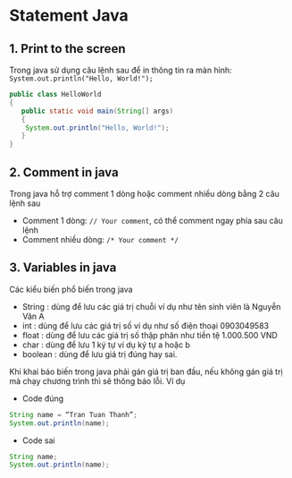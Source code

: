 # Statement Java

## 1. Print to the screen
Trong java sử dụng câu lệnh sau để in thông tin ra màn hình: `System.out.println("Hello, World!");`
```java
public class HelloWorld 
{
   public static void main(String[] args) 
   {
	System.out.println("Hello, World!");
   }
}
```

## 2. Comment in java
Trong java hỗ trợ comment 1 dòng hoặc comment nhiều dòng bằng 2 câu lệnh sau
- Comment 1 dòng: `// Your comment`, có thể comment ngay phía sau câu lệnh
- Comment nhiều dòng: `/* Your comment */`

## 3. Variables in java
Các kiểu biến phổ biến trong java
- String : dùng để lưu các giá trị chuỗi ví dụ như tên sinh viên là Nguyễn Văn A
- int : dùng để lưu các giá trị số ví dụ như số điện thoại 0903049583
- float : dùng để lưu các giá trị số thập phân như tiền tệ 1.000.500 VND
- char : dùng để lưu 1 ký tự ví dụ ký tự a hoặc b
- boolean : dùng để lưu giá trị đúng hay sai.

Khi khai báo biến trong java phải gán giá trị ban đầu, nếu không gán giá trị mà chạy chương trình thì sẽ thông báo lỗi.
Ví dụ
- Code đúng
```java
String name = “Tran Tuan Thanh”;
System.out.println(name);
```
- Code sai
```java
String name;
System.out.println(name);
```
